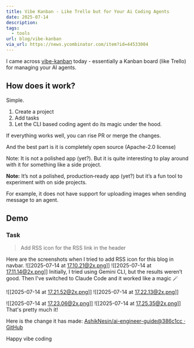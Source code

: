 ```yaml
---
title: Vibe Kanban - Like Trello but for Your Ai Coding Agents
date: 2025-07-14
description: 
tags:
  - tools
url: blog/vibe-kanban
via_url: https://news.ycombinator.com/item?id=44533004
---
```

I came across [vibe-kanban](https://github.com/BloopAI/vibe-kanban) today - essentially a Kanban board (like Trello) for managing your AI agents.
## How does it work?
Simple.

1.  Create a project
2. Add tasks
3. Let the CLI based coding agent do its magic under the hood.

If everything works well, you can rise PR or merge the changes.

And the best part is it is completely open source (Apache-2.0 license)


Note: It is not a polished app (yet?). But it is quite interesting to play around with it for something like a side project.

**Note:** It’s not a polished, production‑ready app (yet?) but it’s a fun tool to experiment with on side projects.

For example, it does not have support for uploading images when sending message to an agent.
## Demo

### Task
> Add RSS icon for the RSS link in the header

Here are the screenshots when I tried to add RSS icon for this blog in navbar.
![[2025-07-14 at 17.10.21@2x.png]]
![[2025-07-14 at 17.11.14@2x.png]]
Initially, I tried using Gemini CLI, but the results weren’t good. Then I've switched to Claude Code and it worked like a magic 🪄

![[2025-07-14 at 17.21.52@2x.png]]
![[2025-07-14 at 17.22.13@2x.png]]

![[2025-07-14 at 17.23.06@2x.png]]
![[2025-07-14 at 17.25.35@2x.png]]
That's pretty much it! 

Here is the change it has made: [AshikNesin/ai-engineer-guide@386c1cc · GitHub](https://github.com/AshikNesin/ai-engineer-guide/commit/386c1ccb17b6d65b1aabfd7fd3ab19e7ddadbf87)

Happy vibe coding


